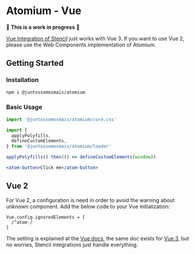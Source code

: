 # Atomium - Vue

🚧  **This is a work in progress** 🚧

[Vue Integration of Stencil](https://stenciljs.com/docs/vue) just works with Vue 3. If you want to use Vue 2, please use the Web Components implementation of Atomium.

## Getting Started

### Installation

```bash
npm i @juntossomosmais/atomium
```

### Basic Usage

```jsx
import '@juntossomosmais/atomium/core.css'

import {
  applyPolyfills,
  defineCustomElements,
} from '@juntossomosmais/atomium/loader'

applyPolyfills().then(() => defineCustomElements(window))

<atom-button>Click me</atom-button>
```

## Vue 2

For Vue 2, a configuration is need in order to avoid the warning about unknown component. Add the below code to your Vue initialization:
```
Vue.config.ignoredElements = [
  /^atom-/
]
```

The setting is explained at the [Vue docs](https://v2.vuejs.org/v2/api/#ignoredElements), the same doc exists for [Vue 3](https://vuejs.org/guide/extras/web-components.html#using-custom-elements-in-vue), but no worries, Stencil integrations just handle everything.
